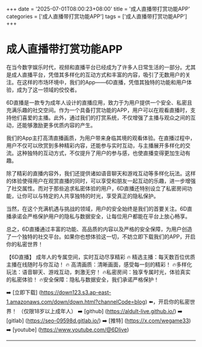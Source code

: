 +++
date = '2025-07-01T08:00:23+08:00'
title = '成人直播带打赏功能APP'
categories = ['成人直播带打赏功能APP']
tags = ['成人直播带打赏功能APP']
+++

# 成人直播带打赏功能APP

在当今数字娱乐时代，视频和直播平台已经成为了许多人日常生活的一部分。尤其是成人直播平台，凭借其多样化的互动方式和丰富的内容，吸引了无数用户的关注。在这样的市场环境中，我们的App——6D直播，凭借其独特的功能和用户体验，成为了这一领域的佼佼者。

6D直播是一款专为成年人设计的直播应用，致力于为用户提供一个安全、私密且充满乐趣的社交空间。作为一个具备打赏功能的APP，用户可以在观看直播时，支持他们喜爱的主播。此外，通过我们的打赏系统，不仅增强了主播与观众之间的互动，还能够激励更多优质内容的产生。

我们的App主打高清直播画质，为用户带来身临其境的观看体验。在直播过程中，用户不仅可以欣赏到多种精彩内容，还能参与实时互动，与主播展开多样化的交流。这种独特的互动方式，不仅提升了用户的参与感，也使直播变得更加生动有趣。

除了精彩的直播内容外，我们还提供诸如语音聊天和游戏互动等多样化玩法。这样的体验使得用户在观赏直播的同时，可以享受和朋友一起互动的乐趣，进一步增强了社交属性。而对于那些追求私密体验的用户，6D直播还特别设立了私密房间功能，让你可以与特定的人共享独特的时光，享受真正的隐私保护。

当然，在这个充满机遇与挑战的领域，用户的安全始终是我们的首要关注。6D直播承诺会严格保护用户的隐私与数据安全，让每位用户都能在平台上放心畅享。

总之，6D直播通过丰富的功能、高品质的内容以及严格的安全保障，为用户创造了一个独特的社交平台。如果你也想体验这一切，不妨立即下载我们的APP，开启你的私密世界！

【6D直播】
成年人的专属空间，实时互动尽享精彩
🔥 精选主播：每天数百位优质主播在线随时与你互动！
🔥 高清画质：清晰画面，感受每一刻的精彩！
🔥多样化玩法：语音聊天、游戏互动，刺激无穷！
🔥私密房间：独享专属时光，体验真实的私密体验！
🔥安全保障：隐私与数据安全，我们承诺严格保护！

➡️ [立即下载] (https://down123.s3.ap-east-1.amazonaws.com/down/down.html?channelCode=blog) ⬅️，开启你的私密世界！
（仅限18岁以上成年人）
➡️ [github] (https://aldult-live.github.io/)
➡️ [gitlab] (https://seo-09598d.gitlab.io/)
➡️ [推特] (https://x.com/wegame33)
➡️ [youtube] (https://www.youtube.com/@6Dlive)

---
